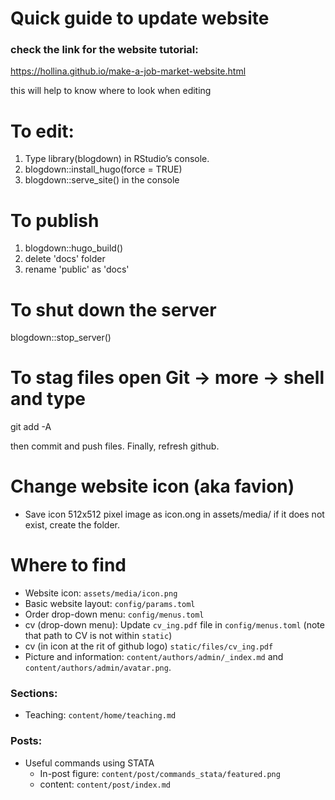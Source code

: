 # Quick guide to update website

### check the link for the website tutorial:
https://hollina.github.io/make-a-job-market-website.html

this will help to know where to look when editing 

# To edit:
1. Type library(blogdown) in RStudio’s console.
2. blogdown::install_hugo(force = TRUE)
3. blogdown::serve_site() in the console

# To publish 
1. blogdown::hugo_build()
2. delete 'docs' folder
3. rename 'public' as 'docs'

# To shut down the server 
blogdown::stop_server()


# To stag files open Git -> more -> shell and type
git add -A

then commit and push files. Finally, refresh github.

# Change website icon (aka favion)
- Save icon 512x512 pixel image as icon.ong in assets/media/ if it does not exist, create the folder.
# Where to find
- Website icon: `assets/media/icon.png`
- Basic website layout: `config/params.toml`
- Order drop-down menu: `config/menus.toml`
- cv (drop-down menu): Update `cv_ing.pdf` file in `config/menus.toml` (note that path to CV is not within `static`)
- cv (in icon at the rit of github logo) `static/files/cv_ing.pdf`
- Picture and information: `content/authors/admin/_index.md` and `content/authors/admin/avatar.png`.

### Sections:
- Teaching: `content/home/teaching.md`

### Posts:
- Useful commands using STATA
    - In-post figure: `content/post/commands_stata/featured.png`
    - content: `content/post/index.md`
